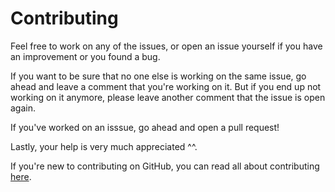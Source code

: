 # Contributing
Feel free to work on any of the issues, or open an issue yourself if you have an improvement or you found a bug.

If you want to be sure that no one else is working on the same issue, go ahead and leave a comment that you're working on it. But if you end up not working on it anymore, please leave another comment that the issue is open again.

If you've worked on an isssue, go ahead and open a pull request!

Lastly, your help is very much appreciated ^^.

If you're new to contributing on GitHub, you can read all about contributing [here](https://github.com/firstcontributions/first-contributions).